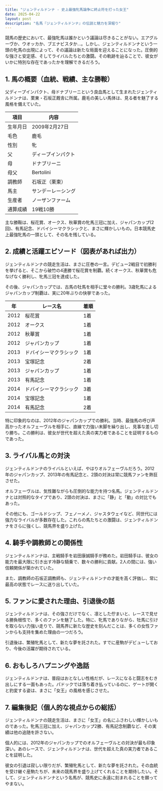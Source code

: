 ```yaml
---
title: "ジェンティルドンナ - 史上最強牝馬論争に終止符を打った女王"
date: 2025-04-22
layout: post
description: "名馬『ジェンティルドンナ』の伝説と魅力を深堀り"
---
```


競馬の歴史において、最強牝馬は誰かという議論は尽きることがない。エアグルーヴか、ウオッカか、ブエナビスタか…。しかし、ジェンティルドンナという一頭の牝馬の出現によって、その議論は新たな局面を迎えることになった。圧倒的な強さと安定感、そしてライバルたちとの激闘。その軌跡を辿ることで、彼女がいかに特別な存在であったかを理解できるだろう。


## 1. 馬の概要（血統、戦績、主な勝鞍）

父ディープインパクト、母ドナブリーニという良血馬として生まれたジェンティルドンナは、栗東・石坂正厩舎に所属。鹿毛の美しい馬体は、見る者を魅了する風格を備えていた。

| 項目 | 内容 |
|---|---|
| 生年月日 | 2009年2月27日 |
| 毛色 | 鹿毛 |
| 性別 | 牝 |
| 父 | ディープインパクト |
| 母 | ドナブリーニ |
| 母父 | Bertolini |
| 調教師 | 石坂正（栗東） |
| 馬主 | サンデーレーシング |
| 生産者 | ノーザンファーム |
| 通算成績 | 19戦10勝 |

主な勝鞍は、桜花賞、オークス、秋華賞の牝馬三冠に加え、ジャパンカップ(2回)、有馬記念、ドバイシーマクラシックと、まさに輝かしいもの。日本競馬史上最強牝馬の一頭として、その名を残している。


## 2. 成績と活躍エピソード（図表があれば出力）

ジェンティルドンナの競走生活は、まさに圧巻の一言。デビュー2戦目で初勝利を挙げると、そこから破竹の4連勝で桜花賞を制覇。続くオークス、秋華賞も危なげなく勝利し、牝馬三冠を達成した。

その後、ジャパンカップでは、古馬の牡馬を相手に堂々の勝利。3歳牝馬によるジャパンカップ制覇は、実に20年ぶりの快挙であった。

| 年 | レース名 | 着順 |
|---|---|---|
| 2012 | 桜花賞 | 1着 |
| 2012 | オークス | 1着 |
| 2012 | 秋華賞 | 1着 |
| 2012 | ジャパンカップ | 1着 |
| 2013 | ドバイシーマクラシック | 1着 |
| 2013 | 宝塚記念 | 2着 |
| 2013 | ジャパンカップ | 1着 |
| 2013 | 有馬記念 | 1着 |
| 2014 | ドバイシーマクラシック | 3着 |
| 2014 | 宝塚記念 | 1着 |
| 2014 | 有馬記念 | 2着 |

特に印象的なのは、2012年のジャパンカップでの勝利。当時、最強馬の呼び声高かったオルフェーヴルを相手に、直線で力強い末脚を繰り出し、見事な差し切り勝ち。この勝利は、彼女が世代を超えた真の実力者であることを証明するものであった。


## 3. ライバル馬との対決

ジェンティルドンナのライバルといえば、やはりオルフェーヴルだろう。2012年のジャパンカップ、2013年の有馬記念と、2頭の対決は常に競馬ファンを熱狂させた。

オルフェーヴルは、気性難ながらも圧倒的な能力を持つ名馬。ジェンティルドンナとは対照的なタイプであり、2頭の対決は、まさに「静」と「動」の対比でもあった。

その他にも、ゴールドシップ、フェノーメノ、ジャスタウェイなど、同世代には強力なライバルが多数存在した。これらの馬たちとの激闘は、ジェンティルドンナをさらに強くし、競馬界を盛り上げた。


## 4. 騎手や調教師との関係性

ジェンティルドンナは、主戦騎手を岩田康誠騎手が務めた。岩田騎手は、彼女の能力を最大限に引き出す冷静な騎乗で、数々の勝利に貢献。2人の間には、強い信頼関係が築かれていた。

また、調教師の石坂正調教師も、ジェンティルドンナの才能を高く評価し、常に最高の状態でレースに送り出していた。


## 5. ファンに愛された理由、引退後の話

ジェンティルドンナは、その強さだけでなく、凛とした佇まいと、レースで見せる勝負根性で、多くのファンを魅了した。特に、牝馬でありながら、牡馬に引けを取らない力強い走りで、競馬界に新たな歴史を刻んだことは、多くの女性ファンからも支持を集めた理由の一つだろう。

引退後は、繁殖牝馬として、新たな夢を託された。すでに産駒がデビューしており、今後の活躍が期待されている。


## 6. おもしろハプニングや逸話

ジェンティルドンナは、普段はおとなしい性格だが、レースになると闘志をむき出しにする一面もあった。パドックでは落ち着き払っているのに、ゲートが開くと豹変する姿は、まさに「女王」の風格を感じさせた。


## 7. 編集後記（個人的な視点からの総括）

ジェンティルドンナの競走生活は、まさに「女王」の名にふさわしい輝かしいものであった。牝馬三冠に加え、ジャパンカップ2勝、有馬記念制覇など、その実績は他の追随を許さない。

個人的には、2012年のジャパンカップでのオルフェーヴルとの対決が最も印象深い。あのレースで、ジェンティルドンナは、世代を超えた真の実力者であることを証明した。

彼女の引退は寂しい限りだが、繁殖牝馬として、新たな夢を託された。その血統を受け継ぐ産駒たちが、未来の競馬界を盛り上げてくれることを期待したい。そして、ジェンティルドンナという名馬が、競馬史に永遠に刻まれることを願ってやまない。

